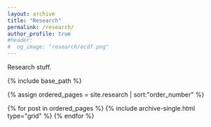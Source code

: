 ```yaml
---
layout: archive
title: "Research"
permalink: /research/
author_profile: true
#header:
#  og_image: "research/ecdf.png"
---
```


Research stuff.

<nbsp>

{% include base_path %}

{% assign ordered_pages = site.research | sort:"order_number" %}

{% for post in ordered_pages %}
  {% include archive-single.html type="grid" %}
{% endfor %}
